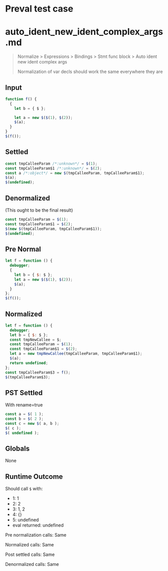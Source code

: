 # Preval test case

# auto_ident_new_ident_complex_args.md

> Normalize > Expressions > Bindings > Stmt func block > Auto ident new ident complex args
>
> Normalization of var decls should work the same everywhere they are

## Input

`````js filename=intro
function f() {
  {
    let b = { $ };

    let a = new $($(1), $(2));
    $(a);
  }
}
$(f());
`````

## Settled


`````js filename=intro
const tmpCalleeParam /*:unknown*/ = $(1);
const tmpCalleeParam$1 /*:unknown*/ = $(2);
const a /*:object*/ = new $(tmpCalleeParam, tmpCalleeParam$1);
$(a);
$(undefined);
`````

## Denormalized
(This ought to be the final result)

`````js filename=intro
const tmpCalleeParam = $(1);
const tmpCalleeParam$1 = $(2);
$(new $(tmpCalleeParam, tmpCalleeParam$1));
$(undefined);
`````

## Pre Normal


`````js filename=intro
let f = function () {
  debugger;
  {
    let b = { $: $ };
    let a = new $($(1), $(2));
    $(a);
  }
};
$(f());
`````

## Normalized


`````js filename=intro
let f = function () {
  debugger;
  let b = { $: $ };
  const tmpNewCallee = $;
  const tmpCalleeParam = $(1);
  const tmpCalleeParam$1 = $(2);
  let a = new tmpNewCallee(tmpCalleeParam, tmpCalleeParam$1);
  $(a);
  return undefined;
};
const tmpCalleeParam$3 = f();
$(tmpCalleeParam$3);
`````

## PST Settled
With rename=true

`````js filename=intro
const a = $( 1 );
const b = $( 2 );
const c = new $( a, b );
$( c );
$( undefined );
`````

## Globals

None

## Runtime Outcome

Should call `$` with:
 - 1: 1
 - 2: 2
 - 3: 1, 2
 - 4: {}
 - 5: undefined
 - eval returned: undefined

Pre normalization calls: Same

Normalized calls: Same

Post settled calls: Same

Denormalized calls: Same
